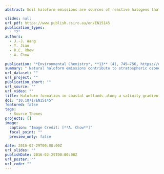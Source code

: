 ```yaml
---
abstract: Soil haloform emissions are sources of reactive halogens that catalytically deplete ozone in the stratosphere but there are still unknown or underestimated haloform sources. The >200 000 ha of low-lying tidal freshwater swamps (forests and marshes) in the south-eastern United States could be haloform (CHX3, X = Cl or Br) sources because sea-level rise and saltwater intrusion bring halides inland where they mix with terrestrial humic substances. To evaluate the spatial variation along the common forest–marsh salinity gradient (freshwater wetland, oligohaline wetland and mesohaline saltmarsh), we measured chloroform emissions from in situ chambers and from laboratory incubations of soil and water samples collected from Winyah Bay, South Carolina. The in situ and soil-core haloform emissions were both highest in the oligohaline wetland, whereas the aqueous production was highest in mesohaline saltmarsh. The predominant source shifted from sediment emission to water emission from freshwater wetland to mesohaline saltmarsh. Spreading out soil samples increased soil haloform emission, suggesting that soil pores can trap high amounts of CHCl3. Soil sterilisation did not suppress CHCl3 emission, indicating the important contribution of abiotic soil CHCl3 formation. Surface wetland water samples from eight locations along a salinity gradient with different management practices (natural v. managed) were subjected to radical-based halogenation by Fenton-like reagents. Halide availability, organic matter source, temperature and light irradiation were all found to affect the radical-based abiotic haloform formation from surface water. This study clearly indicates that soil and water from the studied coastal wetlands are both haloform sources, which however appear to have different formation mechanisms.

slides: null
url_pdf: https://www.publish.csiro.au/en/EN15145
publication_types:
  - "2"
authors:
  - J.-J. Wang 
  - Y. Jiao
  - R.C. Rhew
  - A. Chow
  
publication: "*Environmental Chemistry*, **13** (4), 745–756, https://doi.org/10.1071/EN15145"
summary: " Natural haloform emissions contribute to stratospheric ozone depletion but there are major unknown or underestimated sources of these gases. This study demonstrates that soil and water at tidal wetlands are important haloform sources, and emissions peak at the forest–marsh transition zone. The low-lying forested wetlands of the south-eastern United States that are facing sea-level rise and seawater intrusion may become hotspots for haloform emission."
url_dataset: ""
url_project: ""
publication_short: ""
url_source: ""
url_video: ""
title: Haloform formation in coastal wetlands along a salinity gradient at South Carolina, United States
doi: "10.1071/EN15145"
featured: false
tags:
  - Source Themes
projects: []
image:
  caption: "Image Credit: [**A. Chow**]"
  focal_point: ""
  preview_only: false  
  
date: 2016-02-29T00:00:00Z  
url_slides: ""
publishDate: 2016-02-29T00:00:00Z
url_poster: ""
url_code: ""
---
```

